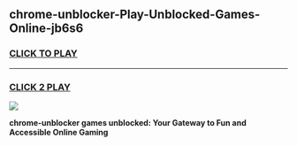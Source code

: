 
## chrome-unblocker-Play-Unblocked-Games-Online-jb6s6
<h3>
<a href="https://premium76.site?title=chrome-unblocker&ref=25A">CLICK TO PLAY</a></h3>
<hr>

<h3>
<a href="https://premium76.site?title=chrome-unblocker&ref=25A">CLICK 2 PLAY</a>
  
</h3>

<a href="https://premium76.site?title=chrome-unblocker&ref=25A"><img src="https://clearcache.store/games.png"></a>


**chrome-unblocker games unblocked: Your Gateway to Fun and Accessible Online Gaming**
